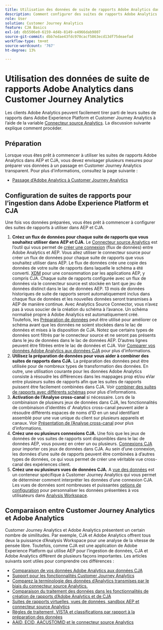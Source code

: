 ```yaml
---
title: Utilisation des données de suite de rapports Adobe Analytics dans Customer Journey Analytics
description: Comment configurer des suites de rapports Adobe Analytics pour ingestion dans AEP et CJA
role: User
solution: Customer Journey Analytics
feature: CJA Basics
exl-id: db5506e0-6159-4d4b-8149-e4966dab9807
source-git-commit: dbb7edae43fdc970cacf5863ecd13df75deaefad
workflow-type: tm+mt
source-wordcount: '767'
ht-degree: 13%

---
```


# Utilisation des données de suite de rapports Adobe Analytics dans Customer Journey Analytics

Les clients Adobe Analytics peuvent facilement tirer parti de leurs suites de rapports dans Adobe Experience Platform et Customer Journey Analytics à l’aide de la variable [Connecteur source Analytics](https://experienceleague.adobe.com/docs/experience-platform/sources/connectors/adobe-applications/analytics.html?lang=fr). La discussion suivante explique comment procéder.

## Préparation

Lorsque vous êtes prêt à commencer à utiliser les suites de rapports Adobe Analytics dans AEP et CJA, vous devez envisager plusieurs mesures pour préparer vos données à un passage en Customer Journey Analytics transparent. Pour plus d’informations, consultez la page suivante :

* [Passage d’Adobe Analytics à Customer Journey Analytics](/help/getting-started/aa-to-cja.md)

## Configuration de suites de rapports pour l’ingestion dans Adobe Experience Platform et CJA

Une fois vos données préparées, vous êtes prêt à commencer à configurer des suites de rapports à utiliser dans AEP et CJA.

1. **Créez un flux de données pour chaque suite de rapports que vous souhaitez utiliser dans AEP et CJA.** Le [Connecteur source Analytics](https://experienceleague.adobe.com/docs/experience-platform/sources/connectors/adobe-applications/analytics.html?lang=en) est l’outil qui vous permet de [créer une connexion](/help/connections/create-connection.md) (flux de données) entre Adobe Analytics et AEP. Vous allez utiliser le connecteur source pour créer un flux de données pour chaque suite de rapports que vous souhaitez utiliser dans AEP. Le flux de données crée une copie des données de votre suite de rapports dans laquelle le schéma a été converti.  [XDM](https://experienceleague.adobe.com/docs/platform-learn/tutorials/schemas/schemas-and-experience-data-model.html?lang=fr) pour une consommation par les applications AEP, y compris CJA. Chaque suite de rapports configurée avec un flux de données via le connecteur source est stockée en tant que jeu de données distinct dans le lac de données AEP. 13 mois de données historiques de suite de rapports seront automatiquement inclus dans chaque flux de données et les nouvelles données seront transmises à AEP de manière continue. Avec Analytics Source Connector, vous n’avez pas à vous soucier de la création du schéma à l’avance. Un schéma normalisé propre à Adobe Analytics est automatiquement créé. Toutefois, les [Préparation de données](https://experienceleague.adobe.com/docs/experience-platform/data-prep/home.html?lang=fr) peut être utilisé pour améliorer ce schéma avant que les données ne soient stockées dans le lac de données et mises à la disposition de CJA. Notez que certains types de données sont filtrés par le connecteur source et ne seront pas présents dans le jeu de données dans le lac de données AEP. D’autres lignes peuvent être filtrées entre le lac de données et CJA. Voir [Comparer vos données Adobe Analytics aux données CJA](/help/troubleshooting/compare.md) pour plus d’informations.
1. **Utilisez la préparation de données pour vous aider à combiner des suites de rapports dans CJA.** La préparation des données peut être utilisée pour de nombreux types de transformation des données. En outre, une utilisation courante pour les données Adobe Analytics consiste à résoudre les différences dans les mappages prop et/ou eVar entre plusieurs suites de rapports afin que les suites de rapports puissent être facilement combinées dans CJA. Voir [combiner des suites de rapports avec différents schémas](/help/use-cases/aa-data/combine-report-suites.md) pour plus d’informations.
1. **Activation de l’Analyse cross-canal** si nécessaire. Lors de la combinaison de plusieurs jeux de données dans CJA, les fonctionnalités de combinaison d’identités d’ Analytics cross-canal peuvent aider à résoudre différents espaces de noms d’ID en un seul identifiant assemblé pour une vue unique du client sur plusieurs appareils et canaux. Voir [Présentation de l’Analyse cross-canal](/help/connections/cca/overview.md) pour plus d’informations.
1. **Créez une ou plusieurs connexions CJA.** Une fois que les jeux de données de vos suites de rapports sont disponibles dans le lac de données AEP, vous pouvez en créer un ou plusieurs. [Connexions CJA](/help/connections/overview.md) pour importer ces jeux de données dans CJA. Au sein d’une connexion, les données d’une suite de rapports peuvent être combinées à d’autres types de données, ce qui vous permet de créer une véritable vue cross-canal des expériences client.
1. **Créez une ou plusieurs vues de données CJA.** A [vue des données](/help/data-views/data-views.md) est un conteneur spécifique à Customer Journey Analytics qui vous permet de déterminer comment interpréter les données d’une connexion CJA. Les vues de données sont nombreuses et puissantes [options de configuration](/help/data-views/create-dataview.md) pour personnaliser les données présentées à vos utilisateurs dans [Analysis Workspace](/help/analysis-workspace/home.md).

## Comparaison entre Customer Journey Analytics et Adobe Analytics

Customer Journey Analytics et Adobe Analytics présentent un certain nombre de similitudes. Par exemple, CJA et Adobe Analytics offrent tous deux la puissance d’Analysis Workspace pour une analyse de la vitesse de pensée libre. Toutefois, comme CJA est une application de Adobe Experience Platform qui utilise AEP pour l’ingestion de données, CJA et Adobe Analytics diffèrent de plusieurs façons importantes. Les articles suivants sont utiles pour comprendre ces différences :

* [Comparaison de vos données Adobe Analytics aux données CJA](/help/troubleshooting/compare.md)
* [Support pour les fonctionnalités Customer Journey Analytics](/help/getting-started/aa-vs-cja/cja-aa.md)
* [Comparez la terminologie des données d’Analytics transmises par le biais du connecteur source Analytics.](/help/getting-started/aa-vs-cja/terminology.md)
* [Comparaison du traitement des données dans les fonctionnalités de création de rapports d’Adobe Analytics et de CJA](/help/getting-started/aa-vs-cja/data-processing-comparisons.md)
* [Suites de rapports virtuelles, vues de données, sandbox AEP et connecteur source Analytics](/help/getting-started/aa-vs-cja/vrs-dataview-sandbox-adc.md)
* [Règles de traitement, VISTA et classifications par rapport à la préparation des données ](/help/getting-started/aa-vs-cja/pr-vista-dataprep.md)
* [AAID, ECID, AACUSTOMID et le connecteur source Analytics](/help/getting-started/aa-vs-cja/aaid-ecid-adc.md)
